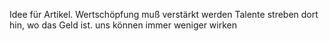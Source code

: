 <span style="color:#000ff;">Idee für Artikel.</span>
<span style="color:#000ff;">Wertschöpfung muß verstärkt werden</span>
<span style="color:#000ff;">Talente streben dort hin, wo das Geld ist.</span>
<span style="color:#000ff;">uns können immer weniger wirken</span>